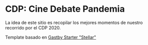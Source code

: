 # CDP: Cine Debate Pandemia

La idea de este sitio es recopilar los mejores momentos de nuestro recorrido por el CDP 2020.

Template basado en [Gastby Starter "Stellar"](https://www.gatsbyjs.com/starters/codebushi/gatsby-starter-stellar)